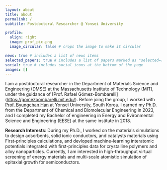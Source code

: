 ```yaml
---
layout: about
title: about
permalink: /
subtitle: Postdoctoral Researcher @ Yonsei University

profile:
  align: right
  image: prof_pic.png
  image_circular: false # crops the image to make it circular

news: true # includes a list of news items
selected_papers: true # includes a list of papers marked as "selected={true}"
social: true # includes social icons at the bottom of the page
images: []
---
```


I am a postdoctoral researcher in the Department of Materials Science and Engineering (DMSE) at the Massachusetts Institute of Technology (MIT), under the guidance of [Prof. Rafael Gómez-Bombarelli] (https://gomezbombarelli.mit.edu/). Before joing the group, I worked with [Prof. Byungchan Han](https://www.bchansgroup.net/) at Yonsei University, South Korea. I earned my Ph.D. from the Department of Chemical and Biomolecular Engineering in 2023, and I completed my Bachelor of engineering in Energy and Evironmental Science and Engineering (EESE) at the same institute in 2018.

<strong>Research Interests</strong>: During my Ph.D., I worked on the materials simulations to design adsorbents, solid ionic conductors, and catalysts materials using First-principles calculations, and devloped machine-learning interatomic potentials integrated with first-principles data for crystalline polymers and alloy nanoparticles. Currently, I am interested in high-throughput virtual screening of energy materials and multi-scale atomistic simulation of epitaxial growth for semiconductors.
